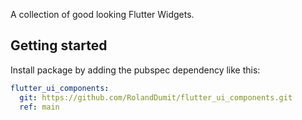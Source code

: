 A collection of good looking Flutter Widgets.

## Getting started

Install package by adding the pubspec dependency like this:
```yaml
flutter_ui_components:
  git: https://github.com/RolandDumit/flutter_ui_components.git
  ref: main
```
